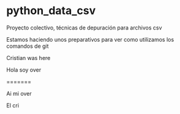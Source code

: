 # python_data_csv

Proyecto colectivo, técnicas de depuración para archivos csv

Estamos haciendo unos preparativos para ver como utilizamos los comandos de git

Cristian was here

Hola soy over

=======

Ai mi over

El cri
